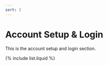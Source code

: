 ```yaml
---
sort: 2
---
```


# Account Setup & Login

This is the account setup and login section.

{% include list.liquid %}
